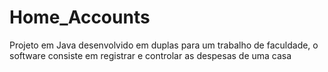 # Home_Accounts
Projeto em Java desenvolvido em duplas para um trabalho de faculdade, o software consiste em registrar e controlar as despesas de uma casa
